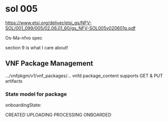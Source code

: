 # sol 005

https://www.etsi.org/deliver/etsi_gs/NFV-SOL/001_099/005/02.06.01_60/gs_NFV-SOL005v020601p.pdf

Os-Ma-nfvo spec

section 9 is what I care about!

## VNF Package Management

.../vnfpkgm/v1/vnf_packages/...
                            vnfd
                            package_content supports GET & PUT
                            artifacts

### State model for package

onboardingState:

CREATED
UPLOADING
PROCESSING
ONBOARDED
